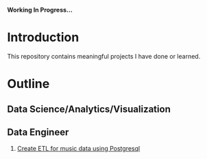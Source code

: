 <b>Working In Progress...</b>




# Introduction
 This repository contains meaningful projects I have done or learned.
 
 # Outline
 ## Data Science/Analytics/Visualization
 
 ## Data Engineer
 1. [Create ETL for music data using Postgresql ](Music_Postgres_ETL)
